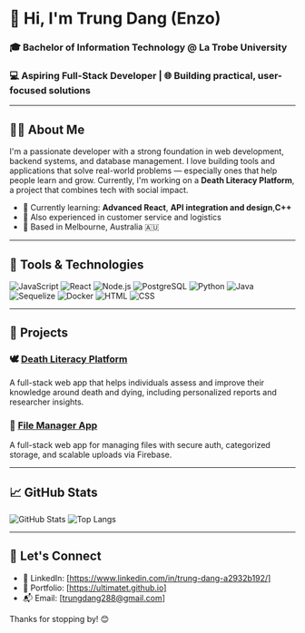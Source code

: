 # 👋 Hi, I'm Trung Dang (Enzo)

### 🎓 Bachelor of Information Technology @ La Trobe University 
### 💻 Aspiring Full-Stack Developer | 🌐 Building practical, user-focused solutions

---

## 👨‍💻 About Me

I'm a passionate developer with a strong foundation in web development, backend systems, and database management. I love building tools and applications that solve real-world problems — especially ones that help people learn and grow. Currently, I'm working on a **Death Literacy Platform**, a project that combines tech with social impact.

- 🌱 Currently learning: **Advanced React**, **API integration and design**,**C++**
- 🛒 Also experienced in customer service and logistics 
- 📍 Based in Melbourne, Australia 🇦🇺

---

## 🧰 Tools & Technologies

![JavaScript](https://img.shields.io/badge/-JavaScript-F7DF1E?style=flat&logo=javascript&logoColor=000)
![React](https://img.shields.io/badge/-React-61DAFB?style=flat&logo=react&logoColor=000)
![Node.js](https://img.shields.io/badge/-Node.js-339933?style=flat&logo=node.js&logoColor=fff)
![PostgreSQL](https://img.shields.io/badge/-PostgreSQL-336791?style=flat&logo=postgresql&logoColor=fff)
![Python](https://img.shields.io/badge/-Python-3776AB?style=flat&logo=python&logoColor=fff)
![Java](https://img.shields.io/badge/-Java-007396?style=flat&logo=java&logoColor=fff)
![Sequelize](https://img.shields.io/badge/-Sequelize-52B0E7?style=flat&logo=sequelize&logoColor=fff)
![Docker](https://img.shields.io/badge/-Docker-2496ED?style=flat&logo=docker&logoColor=fff)
![HTML](https://img.shields.io/badge/-HTML5-E34F26?style=flat&logo=html5&logoColor=fff)
![CSS](https://img.shields.io/badge/-CSS3-1572B6?style=flat&logo=css3&logoColor=fff)


---

## 📌 Projects

### 🕊️ [Death Literacy Platform](https://github.com/ultimatet/funeral-quiz)  
A full-stack web app that helps individuals assess and improve their knowledge around death and dying, including personalized reports and researcher insights.

### 📁 [File Manager App](https://github.com/ultimatet/file_manager)
A full-stack web app for managing files with secure auth, categorized storage, and scalable uploads via Firebase.

---

## 📈 GitHub Stats

![GitHub Stats](https://github-readme-stats.vercel.app/api?username=ultimatet&show_icons=true&theme=radical)
![Top Langs](https://github-readme-stats.vercel.app/api/top-langs/?username=ultimatet&layout=compact&theme=radical)

---

## 🤝 Let's Connect

- 🔗 LinkedIn: [https://www.linkedin.com/in/trung-dang-a2932b192/]
- 💼 Portfolio: [https://ultimatet.github.io]
- 📬 Email: [trungdang288@gmail.com]

Thanks for stopping by! 😊
